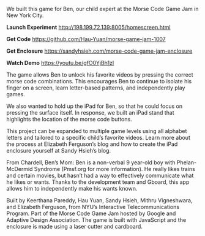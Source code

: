 We built this game for Ben, our child expert at the Morse Code Game Jam in New York City.

**Launch Experiment**
http://198.199.72.139:8005/homescreen.html 

**Get Code**
https://github.com/Hau-Yuan/morse-game-jam-1007 

**Get Enclosure**
https://sandyhsieh.com/morse-code-game-jam-enclosure 

**Watch Demo**
https://youtu.be/gfO0YjBh1zI 

The game allows Ben to unlock his favorite videos by pressing the correct morse code combinations. This encourages Ben to continue to isolate his finger on a screen, learn letter-based patterns, and independently play games.

We also wanted to hold up the iPad for Ben, so that he could focus on pressing the surface itself. In response, we built an iPad stand that highlights the location of the morse code buttons.

This project can be expanded to multiple game levels using all alphabet letters and tailored to a specific child’s favorite videos. Learn more about the process at Elizabeth Ferguson’s blog and how to create the iPad enclosure yourself at Sandy Hsieh’s blog.

From Chardell, Ben’s Mom:
Ben is a non-verbal 9 year-old boy with Phelan-McDermid Syndrome (Pmsf.org for more information).  He really likes trains and certain movies, but hasn’t had a way to effectively communicate what he likes or wants.  Thanks to the development team and Gboard, this app allows him to independently make his wants known.  

Built by Keerthana Pareddy, Hau Yuan, Sandy Hsieh, Mithru Vigneshwara, and Elizabeth Ferguson, from NYU’s Interactive Telecommunications Program. Part of the Morse Code Game Jam hosted by Google and Adaptive Design Association. The game is built with JavaScript and the enclosure is made using a laser cutter and cardboard.
